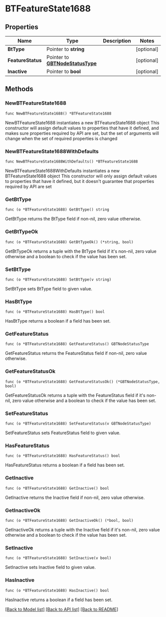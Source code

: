 # BTFeatureState1688

## Properties

Name | Type | Description | Notes
------------ | ------------- | ------------- | -------------
**BtType** | Pointer to **string** |  | [optional] 
**FeatureStatus** | Pointer to [**GBTNodeStatusType**](GBTNodeStatusType.md) |  | [optional] 
**Inactive** | Pointer to **bool** |  | [optional] 

## Methods

### NewBTFeatureState1688

`func NewBTFeatureState1688() *BTFeatureState1688`

NewBTFeatureState1688 instantiates a new BTFeatureState1688 object
This constructor will assign default values to properties that have it defined,
and makes sure properties required by API are set, but the set of arguments
will change when the set of required properties is changed

### NewBTFeatureState1688WithDefaults

`func NewBTFeatureState1688WithDefaults() *BTFeatureState1688`

NewBTFeatureState1688WithDefaults instantiates a new BTFeatureState1688 object
This constructor will only assign default values to properties that have it defined,
but it doesn't guarantee that properties required by API are set

### GetBtType

`func (o *BTFeatureState1688) GetBtType() string`

GetBtType returns the BtType field if non-nil, zero value otherwise.

### GetBtTypeOk

`func (o *BTFeatureState1688) GetBtTypeOk() (*string, bool)`

GetBtTypeOk returns a tuple with the BtType field if it's non-nil, zero value otherwise
and a boolean to check if the value has been set.

### SetBtType

`func (o *BTFeatureState1688) SetBtType(v string)`

SetBtType sets BtType field to given value.

### HasBtType

`func (o *BTFeatureState1688) HasBtType() bool`

HasBtType returns a boolean if a field has been set.

### GetFeatureStatus

`func (o *BTFeatureState1688) GetFeatureStatus() GBTNodeStatusType`

GetFeatureStatus returns the FeatureStatus field if non-nil, zero value otherwise.

### GetFeatureStatusOk

`func (o *BTFeatureState1688) GetFeatureStatusOk() (*GBTNodeStatusType, bool)`

GetFeatureStatusOk returns a tuple with the FeatureStatus field if it's non-nil, zero value otherwise
and a boolean to check if the value has been set.

### SetFeatureStatus

`func (o *BTFeatureState1688) SetFeatureStatus(v GBTNodeStatusType)`

SetFeatureStatus sets FeatureStatus field to given value.

### HasFeatureStatus

`func (o *BTFeatureState1688) HasFeatureStatus() bool`

HasFeatureStatus returns a boolean if a field has been set.

### GetInactive

`func (o *BTFeatureState1688) GetInactive() bool`

GetInactive returns the Inactive field if non-nil, zero value otherwise.

### GetInactiveOk

`func (o *BTFeatureState1688) GetInactiveOk() (*bool, bool)`

GetInactiveOk returns a tuple with the Inactive field if it's non-nil, zero value otherwise
and a boolean to check if the value has been set.

### SetInactive

`func (o *BTFeatureState1688) SetInactive(v bool)`

SetInactive sets Inactive field to given value.

### HasInactive

`func (o *BTFeatureState1688) HasInactive() bool`

HasInactive returns a boolean if a field has been set.


[[Back to Model list]](../README.md#documentation-for-models) [[Back to API list]](../README.md#documentation-for-api-endpoints) [[Back to README]](../README.md)


